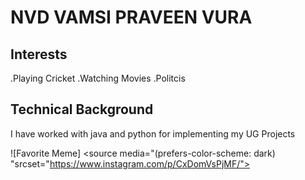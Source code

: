 # NVD VAMSI PRAVEEN VURA

## Interests
.Playing Cricket
.Watching Movies
.Politcis

## Technical Background
I have worked with java and python for implementing my UG Projects

![Favorite Meme] <source media="(prefers-color-scheme: dark) "srcset="https://www.instagram.com/p/CxDomVsPjMF/">


